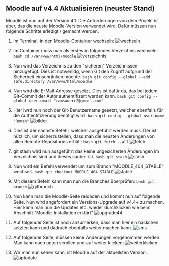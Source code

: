 ## Moodle auf v4.4 Aktualisieren (neuster Stand)
Moodle ist nun auf der Version 4.1. Die Anforderungen von dem Projekt ist aber, das die neuste Moodle-Version verwendet wird.
Dafür müssen nun folgende Schritte erledigt / gemacht werden.

1. Im Terminal, in den Moodle-Container wechseln:
![wechseln](https://github.com/markokokoko/Modul_169-Projekt/blob/main/Bilder/moodlecontainer.png)

2. Im Container muss man als erstes in folgendes Verzeichnis wechseln: ```bash cd /var/www/html/moodle```
![verzeichnis](https://github.com/markokokoko/Modul_169-Projekt/blob/main/Bilder/verzeihcniss%20wechseln.png)

4. Nun wird das Verzeichnis zu den "sicheren" Verzeichnissen hinzugefügt. Dies ist notwenidg, wenn Git den Zugriff aufgrund der Sicherheit einschränken möchte.
```bash git config --global --add safe.directory /var/www/html/moodle```

5. Nun wird die E-Mail-Adresse gesetzt. Dies ist dafür da, das bei jedem Git-Commit der Autor authentifizert werden kann.
```bash git config --global user.email "ramsauerr2@gmail.com"```

6. HIer iwrd nun noch der Git-Benutzername gesetzt, welcher ebenfalls für die Authentifizierung benötigt wird.
```bash git config --global user.name "Roman"```
![bilder](https://github.com/markokokoko/Modul_169-Projekt/blob/main/Bilder/configahpasse.png)

7. Dies ist der nächste Befehl, welcher ausgeführt werden muss. Der ist nützlich, um sicherzustellen, dass man die neusten Änderungen von allen Remote-Repositories erhält:
```bash git fetch --all```
![fetch](https://github.com/markokokoko/Modul_169-Projekt/blob/main/Bilder/gitfetchall.png)

8. git stash wird nun ausgeführt das keine ungesicherten Änderungen im Verzeichnis sind und dieses sauber ist.
```bash git stash```
![stash](https://github.com/markokokoko/Modul_169-Projekt/blob/main/Bilder/gitstash.png)

9. Nun wird ein Befehl verwendet um zum Branch "MOODLE_404_STABLE" wechselt.
```bash git checkout MOODLE_404_STABLE```
![stable](https://github.com/markokokoko/Modul_169-Projekt/blob/main/Bilder/gitcheckout.png)

10. Mit diesem Befehl kann man nun die Branches überprüfen:
```bash git branch```
![gitbranch](https://github.com/markokokoko/Modul_169-Projekt/blob/main/Bilder/gitbranch.png)

11. Nun kann man die Moodle-Seite reloaden und kommt nun auf folgende Seite. Nun wird angefordert ein Versions-Upgrade auf v4.4+ zu machen. Hier kann man nun die Updates etc. wieder durchklicken wie beim Abschnitt "Moodle-Installation erklärt"
![upgrade44](https://github.com/markokokoko/Modul_169-Projekt/blob/main/Bilder/upgradeto44.png)

12. Auf folgender Seite ist noch anzumerken, dass man hier ein häckchen setzten kann und dadruch ebenfalls weiter machen kann.
![sms](https://github.com/markokokoko/Modul_169-Projekt/blob/main/Bilder/smsmobnilphone.png)

13. Auf folgender Seite, müssen keine Änderungen vorgenommen werden. Man kann nach unten scrollen und auf weiter klicken:
![weiterklicken](https://github.com/markokokoko/Modul_169-Projekt/blob/main/Bilder/moodlemodul169.png)


14. Wir man nun sehen kann, ist Moodle auf der aktuellsten Version:
![uptodate](https://github.com/markokokoko/Modul_169-Projekt/blob/main/Bilder/moodleuptodate.png)


